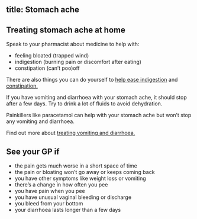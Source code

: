 title: Stomach ache
---

Treating stomach ache at home
-----------------------------

Speak to your pharmacist about medicine to help with:

-   feeling bloated (trapped wind)
-   indigestion (burning pain or discomfort after eating)
-   constipation (can’t poo)off

There are also things you can do yourself to [help ease indigestion] and
[constipation.]

If you have vomiting and diarrhoea with your stomach ache, it should
stop after a few days. Try to drink a lot of fluids to avoid
dehydration.

Painkillers like paracetamol can help with your stomach ache but won’t
stop any vomiting and diarrhoea.

Find out more about [treating vomiting and diarrhoea.]

See your GP if
--------------

-   the pain gets much worse in a short space of time
-   the pain or bloating won’t go away or keeps coming back
-   you have other symptoms like weight loss or vomiting
-   there’s a change in how often you pee
-   you have pain when you pee
-   you have unusual vaginal bleeding or discharge
-   you bleed from your bottom
-   your diarrhoea lasts longer than a few days

  [help ease indigestion]: http://www.nhs.uk/Conditions/Indigestion/Pages/Treatment.aspx
  [constipation.]: http://www.nhs.uk/Conditions/Constipation/Pages/Treatment.aspx
  [treating vomiting and diarrhoea.]: http://www.nhs.uk/conditions/gastroenteritis/Pages/Introduction.aspx